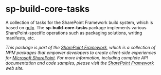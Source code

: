 # sp-build-core-tasks

A collection of tasks for the SharePoint Framework build system, which is
based on [gulp](http://gulpjs.com/).  The **sp-build-core-tasks** package
implements various SharePoint-specific operations such as packaging solutions,
writing manifests, etc.


*This package is part of the [SharePoint Framework](http://aka.ms/spfx),
which is a collection of NPM packages that empower developers to create client-side experiences
for [Microsoft SharePoint](https://products.office.com/en-us/sharepoint/collaboration).
For more information, including complete API documentation and code samples, please visit
the [SharePoint Framework](http://aka.ms/spfx) web site.*

